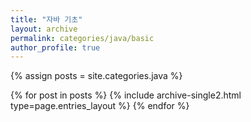 ```yaml
---
title: "자바 기초"
layout: archive
permalink: categories/java/basic
author_profile: true
---
```


{% assign posts = site.categories.java %}

{% for post in posts %} 
  {% include archive-single2.html type=page.entries_layout %} 
{% endfor %}